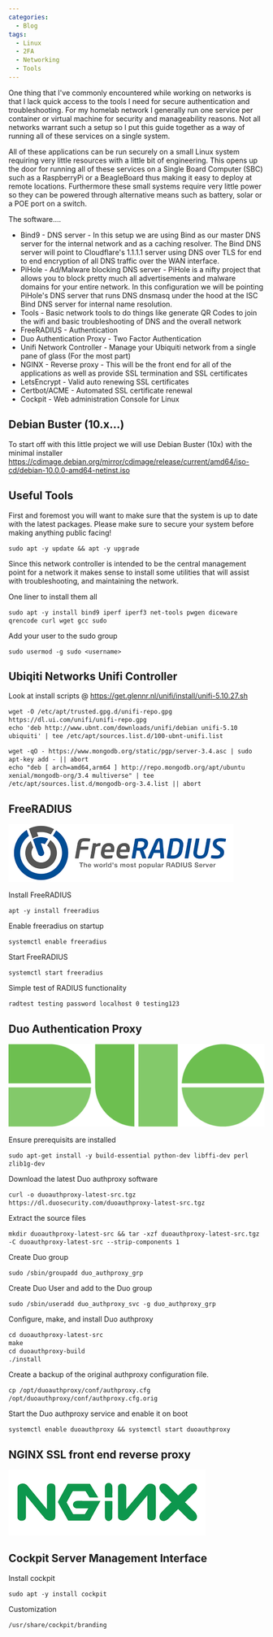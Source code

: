 ```yaml
---
categories:
  - Blog
tags:
  - Linux
  - 2FA
  - Networking
  - Tools
---
```


One thing that I've commonly encountered while working on networks is that I lack quick access to the tools I need for secure authentication and troubleshooting. For my homelab network I generally run one service per container or virtual machine for security and manageability reasons. Not all networks warrant such a setup so I put this guide together as a way of running all of these services on a single system.

All of these applications can be run securely on a small Linux system requiring very little resources with a little bit of engineering. This opens up the door for running all of these services on a Single Board Computer (SBC) such as a RaspberryPi or a BeagleBoard thus making it easy to deploy at remote locations. Furthermore these small systems require very little power so they can be powered through alternative means such as battery, solar or a POE port on a switch.

The software....

* Bind9 - DNS server - In this setup we are using Bind as our master DNS server for the internal network and as a caching resolver. The Bind DNS server will point to Cloudflare's 1.1.1.1 server using DNS over TLS for end to end encryption of all DNS traffic over the WAN interface.
* PiHole - Ad/Malware blocking DNS server - PiHole is a nifty project that allows you to block pretty much all advertisements and malware domains for your entire network. In this configuration we will be pointing PiHole's DNS server that runs DNS dnsmasq under the hood at the ISC Bind DNS server for internal name resolution.
* Tools - Basic network tools to do things like generate QR Codes to join the wifi and basic troubleshooting of DNS and the overall network
* FreeRADIUS - Authentication
* Duo Authentication Proxy - Two Factor Authentication
* Unifi Network Controller - Manage your Ubiquiti network from a single pane of glass (For the most part)
* NGINX - Reverse proxy - This will be the front end for all of the applications as well as provide SSL termination and SSL certificates
* LetsEncrypt - Valid auto renewing SSL certificates
* Certbot/ACME - Automated SSL certificate renewal
* Cockpit - Web administration Console for Linux

## Debian Buster (10.x...)

To start off with this little project we will use Debian Buster (10x) with the minimal installer
https://cdimage.debian.org/mirror/cdimage/release/current/amd64/iso-cd/debian-10.0.0-amd64-netinst.iso

## Useful Tools

First and foremost you will want to make sure that the system is up to date with the latest packages. Please make sure to secure your system before making anything public facing!

```
sudo apt -y update && apt -y upgrade
```

Since this network controller is intended to be the central management point for a network it makes sense to install some utilities that will assist with troubleshooting, and maintaining the network.

One liner to install them all

```
sudo apt -y install bind9 iperf iperf3 net-tools pwgen diceware qrencode curl wget gcc sudo
```

Add your user to the sudo group
```
sudo usermod -g sudo <username>
```

## Ubiqiti Networks Unifi Controller

Look at install scripts
@ https://get.glennr.nl/unifi/install/unifi-5.10.27.sh

```
wget -O /etc/apt/trusted.gpg.d/unifi-repo.gpg https://dl.ui.com/unifi/unifi-repo.gpg
echo 'deb http://www.ubnt.com/downloads/unifi/debian unifi-5.10 ubiquiti' | tee /etc/apt/sources.list.d/100-ubnt-unifi.list
```

```
wget -qO - https://www.mongodb.org/static/pgp/server-3.4.asc | sudo apt-key add - || abort
echo "deb [ arch=amd64,arm64 ] http://repo.mongodb.org/apt/ubuntu xenial/mongodb-org/3.4 multiverse" | tee /etc/apt/sources.list.d/mongodb-org-3.4.list || abort
```
## FreeRADIUS
![Logo](/assets/images/freeradius.png)

Install FreeRADIUS
```
apt -y install freeradius
```

Enable freeradius on startup

```
systemctl enable freeradius
```

Start FreeRADIUS
```
systemctl start freeradius
```

Simple test of RADIUS functionality
```
radtest testing password localhost 0 testing123
```

## Duo Authentication Proxy
![Logo](/assets/images/duo.png)

Ensure prerequisits are installed

```
sudo apt-get install -y build-essential python-dev libffi-dev perl zlib1g-dev
```

Download the latest Duo authproxy software

```
curl -o duoauthproxy-latest-src.tgz https://dl.duosecurity.com/duoauthproxy-latest-src.tgz
```

Extract the source files

```
mkdir duoauthproxy-latest-src && tar -xzf duoauthproxy-latest-src.tgz -C duoauthproxy-latest-src --strip-components 1
```

Create Duo group

```
sudo /sbin/groupadd duo_authproxy_grp
```

Create Duo User and add to the Duo group

```
sudo /sbin/useradd duo_authproxy_svc -g duo_authproxy_grp
```


Configure, make, and install Duo authproxy
```
cd duoauthproxy-latest-src
make
cd duoauthproxy-build
./install
```

Create a backup of the original authproxy configuration file.
```
cp /opt/duoauthproxy/conf/authproxy.cfg /opt/duoauthproxy/conf/authproxy.cfg.orig
```
Start the Duo authproxy service and enable it on boot

```
systemctl enable duoauthproxy && systemctl start duoauthproxy
```

## NGINX SSL front end reverse proxy
![Logo](/assets/images/nginx.png)

## Cockpit Server Management Interface

Install cockpit
```
sudo apt -y install cockpit
```

Customization
```
/usr/share/cockpit/branding
```
